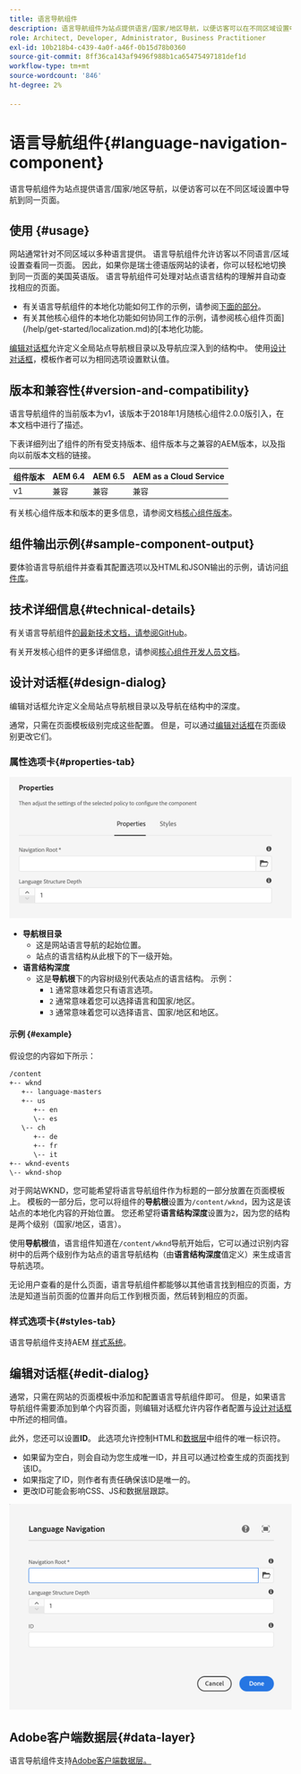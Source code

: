 ```yaml
---
title: 语言导航组件
description: 语言导航组件为站点提供语言/国家/地区导航，以便访客可以在不同区域设置中导航到同一页面。
role: Architect, Developer, Administrator, Business Practitioner
exl-id: 10b218b4-c439-4a0f-a46f-0b15d78b0360
source-git-commit: 8ff36ca143af9496f988b1ca65475497181def1d
workflow-type: tm+mt
source-wordcount: '846'
ht-degree: 2%

---
```


# 语言导航组件{#language-navigation-component}

语言导航组件为站点提供语言/国家/地区导航，以便访客可以在不同区域设置中导航到同一页面。

## 使用 {#usage}

网站通常针对不同区域以多种语言提供。 语言导航组件允许访客以不同语言/区域设置查看同一页面。 因此，如果你是瑞士德语版网站的读者，你可以轻松地切换到同一页面的美国英语版。 语言导航组件可处理对站点语言结构的理解并自动查找相应的页面。

* 有关语言导航组件的本地化功能如何工作的示例，请参阅[下面的部分](#example)。
* 有关其他核心组件的本地化功能如何协同工作的示例，请参阅核心组件页面](/help/get-started/localization.md)的[本地化功能。

[编辑对话框](#edit-dialog)允许定义全局站点导航根目录以及导航应深入到的结构中。 使用[设计对话框](#design-dialog)，模板作者可以为相同选项设置默认值。

## 版本和兼容性{#version-and-compatibility}

语言导航组件的当前版本为v1，该版本于2018年1月随核心组件2.0.0版引入，在本文档中进行了描述。

下表详细列出了组件的所有受支持版本、组件版本与之兼容的AEM版本，以及指向以前版本文档的链接。

| 组件版本 | AEM 6.4 | AEM 6.5 | AEM as a Cloud Service |
|--- |--- |--- |---|
| v1 | 兼容 | 兼容 | 兼容 |

有关核心组件版本和版本的更多信息，请参阅文档[核心组件版本](/help/versions.md)。

## 组件输出示例{#sample-component-output}

要体验语言导航组件并查看其配置选项以及HTML和JSON输出的示例，请访问[组件库](https://adobe.com/go/aem_cmp_library_langnav)。

## 技术详细信息{#technical-details}

有关语言导航组件[的最新技术文档，请参阅GitHub](https://adobe.com/go/aem_cmp_tech_langnav_v1)。

有关开发核心组件的更多详细信息，请参阅[核心组件开发人员文档](/help/developing/overview.md)。

## 设计对话框{#design-dialog}

编辑对话框允许定义全局站点导航根目录以及导航在结构中的深度。

通常，只需在页面模板级别完成这些配置。 但是，可以通过[编辑对话框](#edit-dialog)在页面级别更改它们。

### 属性选项卡{#properties-tab}

![语言导航组件的设计对话框](/help/assets/language-navigation-design.png)

* **导航根目录**
   * 这是网站语言导航的起始位置。
   * 站点的语言结构从此根下的下一级开始。
* **语言结构深度**
   * 这是&#x200B;**导航根**&#x200B;下的内容树级别代表站点的语言结构。 示例：
      * `1` 通常意味着您只有语言选项。
      * `2` 通常意味着您可以选择语言和国家/地区。
      * `3` 通常意味着您可以选择语言、国家/地区和地区。

#### 示例 {#example}

假设您的内容如下所示：

```
/content
+-- wknd
   +-- language-masters
   +-- us
      +-- en
      \-- es
   \-- ch
      +-- de
      +-- fr
      \-- it
+-- wknd-events
\-- wknd-shop
```

对于网站WKND，您可能希望将语言导航组件作为标题的一部分放置在页面模板上。 模板的一部分后，您可以将组件的&#x200B;**导航根**&#x200B;设置为`/content/wknd`，因为这是该站点的本地化内容的开始位置。 您还希望将&#x200B;**语言结构深度**&#x200B;设置为`2`，因为您的结构是两个级别（国家/地区，语言）。

使用&#x200B;**导航根**&#x200B;值，语言组件知道在`/content/wknd`导航开始后，它可以通过识别内容树中的后两个级别作为站点的语言导航结构（由&#x200B;**语言结构深度**&#x200B;值定义）来生成语言导航选项。

无论用户查看的是什么页面，语言导航组件都能够以其他语言找到相应的页面，方法是知道当前页面的位置并向后工作到根页面，然后转到相应的页面。

### 样式选项卡{#styles-tab}

语言导航组件支持AEM [样式系统](/help/get-started/authoring.md#component-styling)。

## 编辑对话框{#edit-dialog}

通常，只需在网站的页面模板中添加和配置语言导航组件即可。 但是，如果语言导航组件需要添加到单个内容页面，则编辑对话框允许内容作者配置与[设计对话框](#design-dialog)中所述的相同值。

此外，您还可以设置&#x200B;**ID**。 此选项允许控制HTML和[数据层](/help/developing/data-layer/overview.md)中组件的唯一标识符。

* 如果留为空白，则会自动为您生成唯一ID，并且可以通过检查生成的页面找到该ID。
* 如果指定了ID，则作者有责任确保该ID是唯一的。
* 更改ID可能会影响CSS、JS和数据层跟踪。

![语言导航组件的编辑对话框](/help/assets/language-navigation-edit.png)

## Adobe客户端数据层{#data-layer}

语言导航组件支持[Adobe客户端数据层。](/help/developing/data-layer/overview.md)
